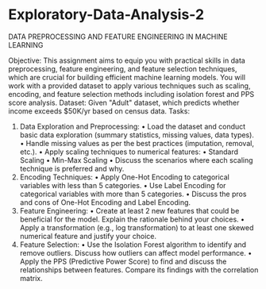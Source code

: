 # Exploratory-Data-Analysis-2


DATA PREPROCESSING AND FEATURE ENGINEERING IN MACHINE LEARNING


Objective:
This assignment aims to equip you with practical skills in data preprocessing, feature engineering, and feature selection techniques, which are crucial for building efficient machine learning models. You will work with a provided dataset to apply various techniques such as scaling, encoding, and feature selection methods including isolation forest and PPS score analysis.
Dataset:
Given "Adult" dataset, which predicts whether income exceeds $50K/yr based on census data.
Tasks:
1. Data Exploration and Preprocessing:
•	Load the dataset and conduct basic data exploration (summary statistics, missing values, data types).
•	Handle missing values as per the best practices (imputation, removal, etc.).
•	Apply scaling techniques to numerical features:
•	Standard Scaling
•	Min-Max Scaling
•	Discuss the scenarios where each scaling technique is preferred and why.
2. Encoding Techniques:
•	Apply One-Hot Encoding to categorical variables with less than 5 categories.
•	Use Label Encoding for categorical variables with more than 5 categories.
•	Discuss the pros and cons of One-Hot Encoding and Label Encoding.
3. Feature Engineering:
•	Create at least 2 new features that could be beneficial for the model. Explain the rationale behind your choices.
•	Apply a transformation (e.g., log transformation) to at least one skewed numerical feature and justify your choice.
4. Feature Selection:
•	Use the Isolation Forest algorithm to identify and remove outliers. Discuss how outliers can affect model performance.
•	Apply the PPS (Predictive Power Score) to find and discuss the relationships between features. Compare its findings with the correlation matrix.

